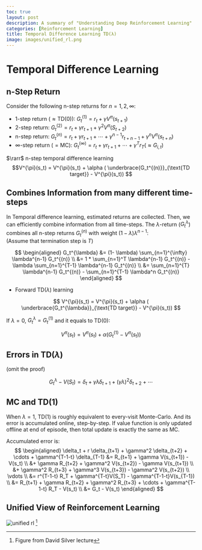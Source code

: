 ```yaml
---
toc: true
layout: post
description: A summary of "Understanding Deep Reinforcement Learning"
categories: [Reinforcement Learning]
title: Temporal Difference Learning TD(λ)
image: images/unified_rl.png
---
```


# Temporal Difference Learning 

## n-Step Return

Consider the following n-step returns for $n=1, 2, \infty$:
- 1-step return ($\approx \text{TD(0)}$): $G_t^{(1)} = r_t + \gamma V^{\pi}(s_{t+1})$
- 2-step return: $G_t^{(2)} = r_t + \gamma r_{t+1} + \gamma^2 V^{\pi}(S_{t+2})$
- n-step return: $G_t^{(n)} = r_t + \gamma r_{t+1} + \cdots + \gamma^{n-1} r_{t+n-1} + \gamma^{n}V^{\pi}(s_{t+n})$
- $\infty$-step return ($= \text{MC}$): $G_t^{(\infty)} = r_t + \gamma r_{t+1} + \cdots + \gamma^{T} r_T (\approx G_{i, t})$

$\rarr$ n-step temporal difference learning
$$V^{\pi}(s_t) = V^{\pi}(s_t) + \alpha ( \underbrace{G_t^{(n)}}_{\text{TD target}} - V^{\pi}(s_t)) $$

## Combines Information from many different time-steps

In Temporal difference learning, estimated returns are collected. Then, we can efficiently combine information from all time-steps. The $\lambda$-return ($G_t^{\lambda}$) combines all n-step returns $G_t^{(n)}$ with weight $(1-\lambda) \lambda^{n-1}$: \
(Assume that termination step is $T$)

$$ \begin{aligned} G_t^{\lambda} &= (1- \lambda) \sum_{n=1}^{\infty} \lambda^{n-1} G_t^{(n)} \\ &= 1 * \sum_{n=1}^T \lambda^{n-1} G_t^{(n)} - \lambda \sum_{n=1}^{T-1} \lambda^{n-1} G_t^{(n)} \\ &= \sum_{n=1}^{T} \lambda^{n-1} G_t^{(n)} - \sum_{n=1}^{T-1} \lambda^n G_t^{(n)} \end{aligned} $$

- Forward $\text{TD}(\lambda)$ learning

$$ V^{\pi}(s_t) = V^{\pi}(s_t) + \alpha ( \underbrace{G_t^{\lambda}}_{\text{TD target}} - V^{\pi}(s_t)) $$

If $\lambda=0$, $G_t^{\lambda} = G_t^{(1)}$ and it equals to $\text{TD}(0)$:

$$ V^{\pi}(s_t) = V^{\pi}(s_t) + \alpha (G_t^{(1)} - V^{\pi}(s_t))$$

## Errors in TD($\lambda$)
(omit the proof)

$$ G_t^{\lambda} - V(S_t) = \delta_t + \gamma \lambda \delta_{t+1} + (\gamma \lambda)^2 \delta_{t+2} + \cdots $$

## MC and TD(1)
When $\lambda=1$, TD(1) is roughly equivalent to every-visit Monte-Carlo. And its error is accumulated online, step-by-step. If value function is only updated offline at end of episode, then total update is exactly the same as MC.

Accumulated error is:
$$ \begin{aligned} \delta_t + r \delta_{t+1} + \gamma^2 \delta_{t+2} + \cdots + \gamma^{T-1-t} \delta_{T-1} &= R_{t+1} + \gamma V(s_{t+1}) - V(s_t) \\ &+ \gamma R_{t+2} + \gamma^2 V(s_{t+2}) - \gamma V(s_{t+1}) \\ &+ \gamma^2 R_{t+3} + \gamma^3 V(s_{t+3}) - \gamma^2 V(s_{t+2}) \\ \vdots \\ &= r^{T-1-t} R_T + \gamma^{T-t}V(S_T) - \gamma^{T-1-t}V(s_{T-1}) \\ &= R_{t+1} + \gamma R_{t+2} + \gamma^2 R_{t+3} + \cdots + \gamma^{T-1-t} R_T - V(s_t) \\ &= G_t - V(s_t)   \end{aligned} $$

## Unified View of Reinforcement Learning

![unified rl]({{site.baseurl}}/images/unified_rl.png "unified rl") [^1]

[^1]: Figure from David Silver lecture